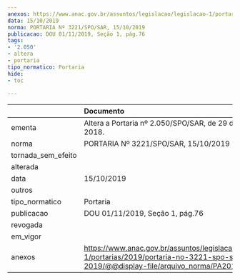 ```yaml
---
anexos: https://www.anac.gov.br/assuntos/legislacao/legislacao-1/portarias/2019/portaria-no-3221-spo-sar-15-10-2019/@@display-file/arquivo_norma/PA2019-3221.pdf
data: 15/10/2019
norma: PORTARIA Nº 3221/SPO/SAR, 15/10/2019
publicacao: DOU 01/11/2019, Seção 1, pág.76
tags:
- '2.050'
- altera
- portaria
tipo_normatico: Portaria
hide: 
- toc 
 
---
```


|                    | Documento                                                                                                                                                |
|:-------------------|:---------------------------------------------------------------------------------------------------------------------------------------------------------|
| ementa             | Altera a Portaria nº 2.050/SPO/SAR, de 29 de junho de 2018.                                                                                              |
| norma              | PORTARIA Nº 3221/SPO/SAR, 15/10/2019                                                                                                                     |
| tornada_sem_efeito |                                                                                                                                                          |
| alterada           |                                                                                                                                                          |
| data               | 15/10/2019                                                                                                                                               |
| outros             |                                                                                                                                                          |
| tipo_normatico     | Portaria                                                                                                                                                 |
| publicacao         | DOU 01/11/2019, Seção 1, pág.76                                                                                                                          |
| revogada           |                                                                                                                                                          |
| em_vigor           |                                                                                                                                                          |
| anexos             | https://www.anac.gov.br/assuntos/legislacao/legislacao-1/portarias/2019/portaria-no-3221-spo-sar-15-10-2019/@@display-file/arquivo_norma/PA2019-3221.pdf |